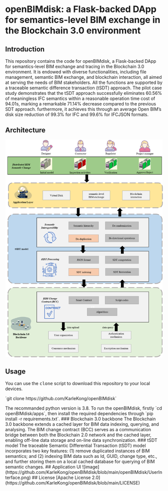 # openBIMdisk: a Flask-backed DApp for semantics-level BIM exchange in the Blockchain 3.0 environment
## Introduction
This repository contains the code for openBIMdisk, a Flask-backed DApp for semantics-level BIM exchange and tracing in the Blockchain 3.0 environment. It is endowed with diverse functionalities, including file management, semantic BIM exchange, and blockchain interaction, all aimed at serving the needs of BIM stakeholders. All the functions are supported by a traceable semantic difference transaction (tSDT) approach. The pilot case study demonstrates that the tSDT approach successfully eliminates 60.56% of meaningless IFC semantics within a reasonable operation time cost of 94.01s, marking a remarkable 71.14% decrease compared to the previous SDT approach. furthermore, it achieves this through an average Open BIM’s disk size reduction of 99.3% for IFC and 99.6% for IFCJSON formats. 
## Architecture
![image](https://github.com/KarleKong/openBIMdisk/blob/main/openBIMdisk/Architecture.png)
## Usage
You can use the <kbd>clone</kbd> script to download this repository to your local devices.
<p>`git clone https://github.com/KarleKong/openBIMdisk`
<p>The recommanded python version is 3.8. To run the openBIMdisk, firstly `cd openBIMdisk/apps`, then install the required dependencies through `pip install -r requirements.txt`.
### Blockchain 3.0 backbone
The Blockchain 3.0 backbone extends a cached layer for BIM data indexing, querying, and analysing. The BIM change contract (BCC) serves as a communication bridge between both the Blockchain 2.0 network and the cached layer, enabling off-line data storage and on-line data synchronization.
### tSDT model
The traceable Semantic Differential Transaction (tSDT) model incorporates two key features: (1) remove duplicated instances of BIM semantics; and (2) indexing BIM data such as Id, GUID, change type, etc., and further storing them on a local cached database for querying of BIM semantic changes.
## Application UI
![image](https://github.com/KarleKong/openBIMdisk/blob/main/openBIMdisk/UserInterface.png)
## License
[Apache License 2.0](https://github.com/KarleKong/openBIMdisk/blob/main/LICENSE)

